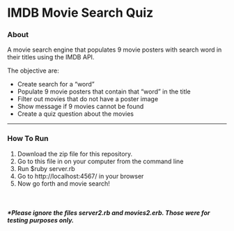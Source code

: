 <h1>IMDB Movie Search Quiz</h1>

<h3>About</h3>
<p>A movie search engine that populates 9 movie posters with search word in their titles using the IMDB API.</p>
<p>The objective are: 
	<ul>
		<li>Create search for a “word”</li>
		<li>Populate 9 movie posters that contain that “word” in the title</li>
		<li>Filter out movies that do not have a poster image</li>
		<li>Show message if 9 movies cannot be found</li>
		<li>Create a quiz question about the movies</li>
	</ul>
</p>


<hr>
<h3>How To Run</h3>
<p>
	<ol>
		<li>Download the zip file for this repository.</li>
		<li>Go to this file in on your computer from the command line</li>
		<li>Run $ruby server.rb</li>
		<li>Go to http://localhost:4567/ in your browser</li>
		<li>Now go forth and movie search!</li>
	</ol>
</p>

<br>
<h5>*Please ignore the files server2.rb and movies2.erb. Those were for testing purposes only.</h5>






